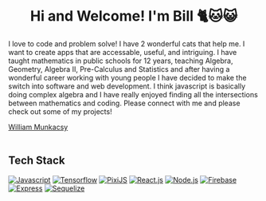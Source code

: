 <head><script src="https://platform.linkedin.com/badges/js/profile.js" async defer type="text/javascript"></script>
</head>

<div>
<h1 align="center">Hi and Welcome! I'm Bill 🐈🐱😺</h1>
<p align="left">I love to code and problem solve! I have 2 wonderful cats that help me. I want to create apps that are accessable, useful, and intriguing. I have taught mathematics in public schools for 12 years, teaching Algebra, Geometry, Algebra II, Pre-Calculus and Statistics and after having a wonderful career working with young people I have decided to make the switch into software and web development.  I think javascript is basically doing complex algebra and I have really enjoyed finding all the intersections between mathematics and coding.
    Please connect with me and please check out some of my projects!
</p>
</div>

<div class="badge-base LI-profile-badge" data-locale="en_US" data-size="medium" data-theme="dark" data-type="VERTICAL" data-vanity="williammunkacsy" data-version="v1"><a class="badge-base__link LI-simple-link" href="https://www.linkedin.com/in/williammunkacsy?trk=profile-badge">William Munkacsy</a></div>

<br/>

<h2>Tech Stack</h2>

[![Javascript][Javascript]][Javascript-url]
[![Tensorflow][Tensorflow]][Tensorflow-url]
[![PixiJS][PixiJS]][PixiJS-url]
[![React.js][React.js]][React-url]
[![Node.js][Node.js]][Node.js-url]
[![Firebase][Firebase]][Firebase-url]
[![Express][Express]][Express-url]
[![Sequelize][Sequelize]][Sequelize-url]
  






<!--Vars-->

[React.js]: https://img.shields.io/badge/React-20232A?style=for-the-badge&logo=react&logoColor=61DAFB
[React-url]: https://reactjs.org/

[Node.js]: https://img.shields.io/badge/Node.js-43853D?style=for-the-badge&logo=node.js&logoColor=white
[Node.js-url]: https://nodejs.org/en/

[Tensorflow]: https://img.shields.io/badge/TensorFlow-FF6F00?style=for-the-badge&logo=tensorflow&logoColor=white
[Tensorflow-url]: https://www.tensorflow.org/

[Javascript]: https://img.shields.io/badge/JavaScript-F7DF1E?style=for-the-badge&logo=javascript&logoColor=black
[Javascript-url]: https://www.javascript.com/

[Firebase]: https://img.shields.io/badge/Firebase-039BE5?style=for-the-badge&logo=Firebase&logoColor=white
[Firebase-url]: https://firebase.google.com/

[PixiJS]: https://img.shields.io/badge/pixiJS-eb1e62?style=for-the-badge&logo=javascript&logoColor=white
[PixiJS-url]: https://pixijs.com/

[Express]:https://img.shields.io/badge/E-Express-blue
[Express-url]:https://expressjs.com/

[Sequelize]:https://img.shields.io/badge/Sequelize-ADD8E6?style=for-the-badge&logo=Sequelize&logoColor=blue
[Sequelize-url]:https://sequelize.org/